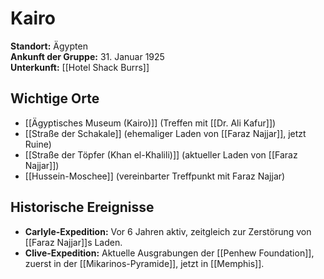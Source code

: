 # Kairo

**Standort:** Ägypten  
**Ankunft der Gruppe:** 31. Januar 1925  
**Unterkunft:** [[Hotel Shack Burrs]]  

## Wichtige Orte
- [[Ägyptisches Museum (Kairo)]] (Treffen mit [[Dr. Ali Kafur]])
- [[Straße der Schakale]] (ehemaliger Laden von [[Faraz Najjar]], jetzt Ruine)
- [[Straße der Töpfer (Khan el-Khalili)]] (aktueller Laden von [[Faraz Najjar]])
- [[Hussein-Moschee]] (vereinbarter Treffpunkt mit Faraz Najjar)

## Historische Ereignisse
- **Carlyle-Expedition:** Vor 6 Jahren aktiv, zeitgleich zur Zerstörung von [[Faraz Najjar]]s Laden.
- **Clive-Expedition:** Aktuelle Ausgrabungen der [[Penhew Foundation]], zuerst in der [[Mikarinos-Pyramide]], jetzt in [[Memphis]].